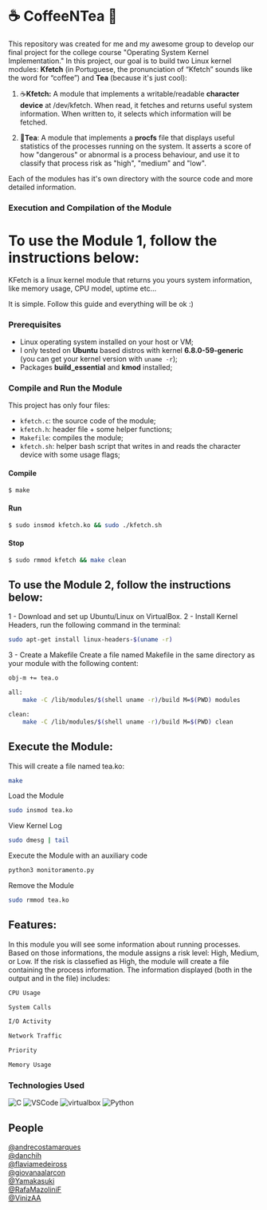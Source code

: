 # ☕ CoffeeNTea 🍵

This repository was created for me and my awesome group to develop our final project for the college course "Operating System Kernel Implementation."
In this project, our goal is to build two Linux kernel modules: **Kfetch** (in Portuguese, the pronunciation of “Kfetch” sounds like the word for “coffee”) and **Tea** (because it's just cool):

1. ☕**Kfetch:** A module that implements a writable/readable **character device** at /dev/kfetch.
When read, it fetches and returns useful system information.
When written to, it selects which information will be fetched.

2. 🍵**Tea**: A module that implements a **procfs** file that displays useful statistics of the processes running on the system.
It asserts a score of how "dangerous" or abnormal is a process behaviour, and use it to classify that process risk as "high", "medium" and "low".

Each of the modules has it's own directory with the source code and more detailed information.

### Execution and Compilation of the Module
# To use the Module 1, follow the instructions below:
KFetch is a linux kernel module that returns you yours system information, like memory usage, CPU model, uptime etc...  

It is simple. Follow this guide and everything will be ok :)  

### Prerequisites
- Linux operating system installed on your host or VM;
- I only tested on **Ubuntu** based distros with kernel **6.8.0-59-generic** (you can get your kernel version with `uname -r`);
- Packages **build_essential** and **kmod** installed;

### Compile and Run the Module
This project has only four files: 
- `kfetch.c`: the source code of the module;
- `kfetch.h`: header file + some helper functions;
- `Makefile`: compiles the module;
- `kfetch.sh`: helper bash script that writes in and reads the character device with some usage flags;

#### Compile
```bash
$ make
```
#### Run
```bash
$ sudo insmod kfetch.ko && sudo ./kfetch.sh
```
#### Stop
```bash
$ sudo rmmod kfetch && make clean
```

## To use the Module 2, follow the instructions below:
1 - Download and set up Ubuntu/Linux on VirtualBox.
2 - Install Kernel Headers, run the following command in the terminal:
```sh
sudo apt-get install linux-headers-$(uname -r)
```
3 - Create a Makefile
Create a file named Makefile in the same directory as your module with the following content:
```sh
obj-m += tea.o

all:
	make -C /lib/modules/$(shell uname -r)/build M=$(PWD) modules

clean:
	make -C /lib/modules/$(shell uname -r)/build M=$(PWD) clean
```

## Execute the Module:
This will create a file named tea.ko:
```sh
make
```
Load the Module
```sh
sudo insmod tea.ko
```
View Kernel Log
```sh
sudo dmesg | tail
``` 
Execute the Module with an auxiliary code
```sh
python3 monitoramento.py
```
Remove the Module
```sh
sudo rmmod tea.ko
```
## Features:
In this module you will see some information about running processes.
Based on those informations, the module assigns a risk level: High, Medium, or Low.
If the risk is classefied as High, the module will create a file containing the process information.
The information displayed (both in the output and in the file) includes:
```sh
CPU Usage
```
```sh
System Calls
```
```sh
I/O Activity
```
```sh
Network Traffic
```
```sh
Priority
```
```sh
Memory Usage
```

### Technologies Used
![C](https://img.shields.io/badge/c-%2300599C.svg?style=for-the-badge&logo=c&logoColor=white) ![VSCode](https://img.shields.io/badge/VSCode-0078D4?style=for-the-badge&logo=visual%20studio%20code&logoColor=white) ![virtualbox](https://img.shields.io/badge/VirtualBox-183A61?logo=virtualbox&logoColor=white&style=for-the-badge) ![Python](https://img.shields.io/badge/python-3670A0?style=for-the-badge&logo=python&logoColor=ffdd54)


## People
[@andrecostamarques](https://github.com/andrecostamarques)\
[@danchih](https://github.com/danchih)\
[@flaviamedeiross](https://github.com/flaviamedeiross)\
[@giovanaalarcon](https://github.com/giovanaalarcon)\
[@Yamakasuki](https://github.com/Yamakasuki)\
[@RafaMazoliniF](https://github.com/RafaMazoliniF)\
[@VinizAA](https://github.com/VinizAA)
